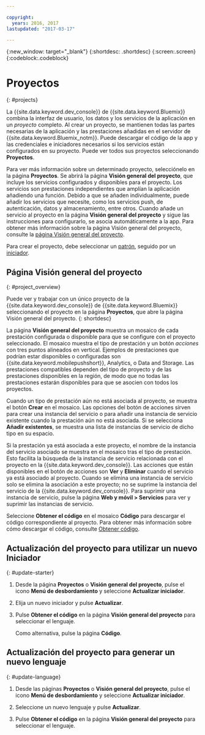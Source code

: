 ```yaml
---

copyright:
  years: 2016, 2017
lastupdated: "2017-03-17"

---
```

{:new_window: target="_blank"}
{:shortdesc: .shortdesc}
{:screen:.screen}
{:codeblock:.codeblock}

# Proyectos
{: #projects}

La {{site.data.keyword.dev_console}} de {{site.data.keyword.Bluemix}} combina la interfaz de usuario, los datos y los servicios de la aplicación en un *proyecto* completo. Al crear un proyecto, se mantienen todas las partes necesarias de la aplicación y las prestaciones añadidas en el servidor de {{site.data.keyword.Bluemix_notm}}. Puede descargar el código de la app y las credenciales e iniciadores necesarios si los servicios están configurados en su proyecto. Puede ver todos sus proyectos seleccionando **Proyectos**.  

Para ver más información sobre un determinado proyecto, selecciónelo en la página **Proyectos**. Se abrirá la página **Visión general del proyecto**, que incluye los servicios configurados y disponibles para el proyecto. Los servicios son prestaciones independientes que amplían la aplicación añadiendo una función. Debido a que se añaden individualmente, puede añadir los servicios que necesite, como los servicios push, de autenticación, datos y almacenamiento, entre otros. Cuando añade un servicio al proyecto en la página **Visión general del proyecto** y sigue las instrucciones para configurarlo, se asocia automáticamente a la app. Para obtener más información sobre la página Visión general del proyecto, consulte la [página Visión general del proyecto](project_overview_page.html).

Para crear el proyecto, debe seleccionar un [patrón](patterns.html), seguido por un [iniciador](starters.html).


## Página Visión general del proyecto
{: #project_overview}

Puede ver y trabajar con un único proyecto de la {{site.data.keyword.dev_console}} de {{site.data.keyword.Bluemix}} seleccionando el proyecto en la página **Proyectos**, que abre la página Visión general del proyecto.
{: shortdesc}

La página **Visión general del proyecto** muestra un mosaico de cada prestación configurada o disponible para que se configure con el proyecto seleccionado. El mosaico muestra el tipo de prestación y un botón *acciones* con tres puntos alineados en vertical. Ejemplos de prestaciones que podrían estar disponibles o configuradas son {{site.data.keyword.mobilepushshort}}, Analytics, o Data and Storage. Las prestaciones compatibles dependen del tipo de proyecto y de las prestaciones disponibles en la región, de modo que no todas las prestaciones estarán disponibles para que se asocien con todos los proyectos.  

Cuando un tipo de prestación aún no está asociada al proyecto, se muestra el botón **Crear** en el mosaico. Las opciones del botón de acciones sirven para crear una instancia del servicio o para añadir una instancia de servicio existente cuando la prestación aún no está asociada. Si se selecciona **Añadir existentes**, se muestra una lista de instancias de servicio de dicho tipo en su espacio.

Si la prestación ya está asociada a este proyecto, el nombre de la instancia del servicio asociado se muestra en el mosaico tras el tipo de prestación. Esto facilita la búsqueda de la instancia de servicio relacionada con el proyecto en la {{site.data.keyword.dev_console}}. Las acciones que están disponibles en el botón de acciones son **Ver** y **Eliminar** cuando el servicio ya está asociado al proyecto. Cuando se elimina una instancia de servicio solo se elimina la asociación a este proyecto; no se suprime la instancia del servicio de la {{site.data.keyword.dev_console}}. Para suprimir una instancia de servicio, pulse la página **Web y móvil > Servicios** para ver y suprimir las instancias de servicio.

Seleccione **Obtener el código** en el mosaico **Código** para descargar el código correspondiente al proyecto. Para obtener más información sobre cómo descargar el código, consulte [Obtener código](get_code.html).


## Actualización del proyecto para utilizar un nuevo Iniciador
{: #update-starter}

1. Desde la página **Proyectos** o **Visión general del proyecto**, pulse el icono **Menú de desbordamiento** y seleccione **Actualizar iniciador**.

2. Elija un nuevo iniciador y pulse **Actualizar**.

3. Pulse **Obtener el código** en la página **Visión general del proyecto** para seleccionar el lenguaje.

   Como alternativa, pulse la página **Código**.


## Actualización del proyecto para generar un nuevo lenguaje
{: #update-language}

1. Desde las páginas **Proyectos** o **Visión general del proyecto**, pulse el icono **Menú de desbordamiento** y seleccione **Actualizar iniciador**.

2. Seleccione un nuevo lenguaje y pulse **Actualizar**.

3. Pulse **Obtener el código** en la página **Visión general del proyecto** para seleccionar el lenguaje.
